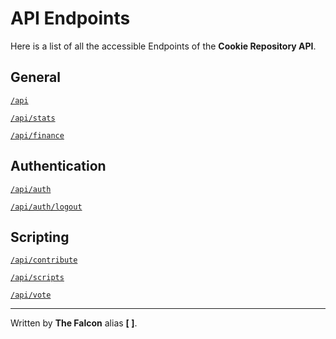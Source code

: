 # API Endpoints

Here is a list of all the accessible Endpoints of the **Cookie Repository API**.

## General

[`/api`](/api.md)

[`/api/stats`](/stats.md)

[`/api/finance`
](/finance.md)

## Authentication

[`/api/auth`](/Authentication.md)

[`/api/auth/logout`](/Authentication.md)

## Scripting

[`/api/contribute`](/contribute.md)

[`/api/scripts`](/scripts.md)

[`/api/vote`](/vote.md)

___

Written by **The Falcon** alias **[ ]**.


